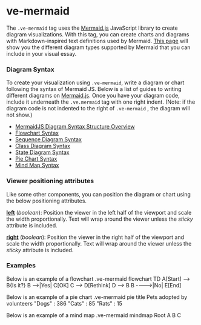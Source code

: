 # ve-mermaid

The `.ve-mermaid` tag uses the [Mermaid.js](https://mermaid.js.org/) JavaScript library to create diagram visualizations. With this tag, you can create charts and diagrams with Markdown-inspired text definitions used by Mermaid. [This page](https://mermaid.js.org/intro/#diagram-types) will show you the different diagram types supported by Mermaid that you can include in your visual essay.

### Diagram Syntax
To create your visualization using `.ve-mermaid`, write a diagram or chart following the syntax of Mermaid JS. Below is a list of guides to writing different diagrams on  [Mermaid.js](https://mermaid.js.org/). Once you have your diagram code, include it underneath the `.ve.mermaid` tag with one right indent. (Note: if the diagram code is not indented to the right of  `.ve-mermaid` , the diagram will not show.) 

- [MermaidJS Diagram Syntax Structure Overview](https://mermaid.js.org/intro/n00b-syntaxReference.html)
- [Flowchart Syntax](https://mermaid.js.org/syntax/flowchart.html)
- [Sequence Diagram Syntax](https://mermaid.js.org/syntax/sequenceDiagram.html)
- [Class Diagram Syntax](https://mermaid.js.org/syntax/classDiagram.html)
- [State Diagram Syntax](https://mermaid.js.org/syntax/stateDiagram.html)
- [Pie Chart Syntax](https://mermaid.js.org/syntax/pie.html)
- [Mind Map Syntax](https://mermaid.js.org/syntax/mindmap.html)

### Viewer positioning attributes
Like some other components, you can position the diagram or chart using the below positioning attributes.

**[left](/styling/viewer-positioning)** (_boolean_):  Position the viewer in the left half of the viewport and scale the width proportionally.  Text will wrap around the viewer unless the _sticky_ attribute is included.

**[right](/styling/viewer-positioning)** (_boolean_):  Position the viewer in the right half of the viewport and scale the width proportionally. Text will wrap around the viewer unless the _sticky_ attribute is included.

### Examples
Below is an example of a flowchart
<ve-snippet label="Mermaid Flowchart example">
    .ve-mermaid
        flowchart TD
            A[Start] --> B{Is it?}
            B -->|Yes| C[OK]
            C --> D[Rethink]
            D --> B
            B ---->|No| E[End]
</ve-snippet>

Below is an example of a pie chart
<ve-snippet label="Mermaid Pie Chart example">
    .ve-mermaid
        pie title Pets adopted by volunteers
            "Dogs" : 386
            "Cats" : 85
            "Rats" : 15
</ve-snippet>

Below is an example of a mind map
<ve-snippet label="Mermaid Mind Map example">
    .ve-mermaid
        mindmap
        Root
            A
                B
                C
</ve-snippet>